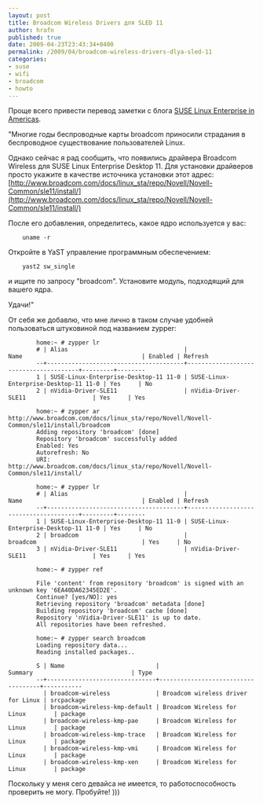 ```yaml
---
layout: post
title: Broadcom Wireless Drivers для SLED 11
author: hrafn
published: true
date: 2009-04-23T23:43:34+0400
permalink: /2009/04/broadcom-wireless-drivers-dlya-sled-11
categories:
- suse
- wifi
- broadcom
- howto
---
```


Проще всего привести перевод заметки с блога [SUSE Linux Enterprise in Americas](http://opsamericas.com/?p=1226).

"Многие годы беспроводные карты broadcom приносили страдания в беспроводное
существование пользователей Linux.

<!--more-->

Однако сейчас я рад сообщить, что появились драйвера Broadcom Wireless для
SUSE Linux Enterprise Desktop 11. Для установки драйверов просто укажите в
качестве источника установки этот адрес:
[http://www.broadcom.com/docs/linux_sta/repo/Novell/Novell-Common/sle11/install/](http://www.broadcom.com/docs/linux_sta/repo/Novell/Novell-Common/sle11/install/)

После его добавления, определитесь, какое ядро используется у вас:

		uname -r

Откройте в YaST управление программным обеспечением:

		yast2 sw_single

и ищите по запросу "broadcom". Установите модуль, подходящий для вашего ядра.

Удачи!"

От себя же добавлю, что мне лично в таком случае удобней пользоваться
штуковиной под названием zypper:


			home:~ # zypper lr
			# | Alias                                 | Name                                  | Enabled | Refresh
			--+---------------------------------------+---------------------------------------+---------+--------
			1 | SUSE-Linux-Enterprise-Desktop-11 11-0 | SUSE-Linux-Enterprise-Desktop-11 11-0 | Yes     | No
			2 | nVidia-Driver-SLE11                   | nVidia-Driver-SLE11                   | Yes     | Yes

			home:~ # zypper ar http://www.broadcom.com/docs/linux_sta/repo/Novell/Novell-Common/sle11/install/broadcom
			Adding repository 'broadcom' [done]
			Repository 'broadcom' successfully added
			Enabled: Yes
			Autorefresh: No
			URI: http://www.broadcom.com/docs/linux_sta/repo/Novell/Novell-Common/sle11/install/

			home:~ # zypper lr
			# | Alias                                 | Name                                  | Enabled | Refresh
			--+---------------------------------------+---------------------------------------+---------+--------
			1 | SUSE-Linux-Enterprise-Desktop-11 11-0 | SUSE-Linux-Enterprise-Desktop-11 11-0 | Yes     | No
			2 | broadcom                              | broadcom                              | Yes     | No
			3 | nVidia-Driver-SLE11                   | nVidia-Driver-SLE11                   | Yes     | Yes

			home:~ # zypper ref

			File 'content' from repository 'broadcom' is signed with an unknown key '6EA40DA62345ED2E'.
			Continue? [yes/NO]: yes
			Retrieving repository 'broadcom' metadata [done]
			Building repository 'broadcom' cache [done]
			Repository 'nVidia-Driver-SLE11' is up to date.
			All repositories have been refreshed.

			home:~ # zypper search broadcom
			Loading repository data...
			Reading installed packages..

			S | Name                          | Summary                            | Type
			--+-------------------------------+------------------------------------+-----------
			  | broadcom-wireless             | Broadcom wireless driver for Linux | srcpackage
			  | broadcom-wireless-kmp-default | Broadcom Wireless for Linux        | package
			  | broadcom-wireless-kmp-pae     | Broadcom Wireless for Linux        | package
			  | broadcom-wireless-kmp-trace   | Broadcom Wireless for Linux        | package
			  | broadcom-wireless-kmp-vmi     | Broadcom Wireless for Linux        | package
			  | broadcom-wireless-kmp-xen     | Broadcom Wireless for Linux        | package

Поскольку у меня сего девайса не имеется, то работоспособность проверить не
могу. Пробуйте! )))

